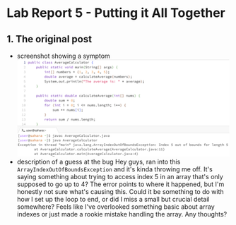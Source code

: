 # Lab Report 5 - Putting it All Together
## 1. The original post
- screenshot showing a symptom
  ![Image](screenshot-of-symptom.png)<br />
- description of a guess at the bug
Hey guys, ran into this `ArrayIndexOutOfBoundsException` and it's kinda throwing me off. It's saying something about trying to access index 5 in an array that's only supposed to go up to 4? The error points to where it happened, but I'm honestly not sure what's causing this. Could it be something to do with how I set up the loop to end, or did I miss a small but crucial detail somewhere? Feels like I've overlooked something basic about array indexes or just made a rookie mistake handling the array. Any thoughts?<br />

